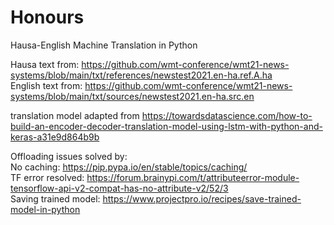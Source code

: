 # Honours
Hausa-English Machine Translation in Python

Hausa text from: https://github.com/wmt-conference/wmt21-news-systems/blob/main/txt/references/newstest2021.en-ha.ref.A.ha <br />
English text from: https://github.com/wmt-conference/wmt21-news-systems/blob/main/txt/sources/newstest2021.en-ha.src.en

translation model adapted from https://towardsdatascience.com/how-to-build-an-encoder-decoder-translation-model-using-lstm-with-python-and-keras-a31e9d864b9b

Offloading issues solved by: <br />
No caching: https://pip.pypa.io/en/stable/topics/caching/ <br />
TF error resolved: https://forum.brainypi.com/t/attributeerror-module-tensorflow-api-v2-compat-has-no-attribute-v2/52/3 <br />
Saving trained model: https://www.projectpro.io/recipes/save-trained-model-in-python
